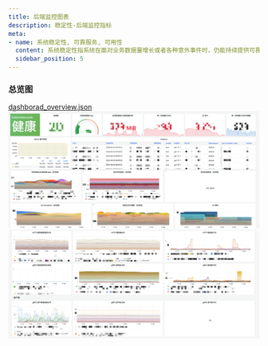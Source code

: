 ```yaml
---
title: 后端监控图表
description: 稳定性-后端监控指标
meta:
- name: 系统稳定性, 可靠服务, 可用性
  content: 系统稳定性指系统在面对业务数据量增长或者各种意外事件时，仍能持续提供可靠服务的能力
  sidebar_position: 5
---
```


### 总览图
[dashborad_overview.json](https://github.com/shimo-open/shimo-doc/blob/main/co/column/sla/monitor_be_dashboard_overview.json)
![img.png](../../image/sla/monitor_be_dashboard1.png)
![img.png](../../image/sla/monitor_be_dashboard2.png)

